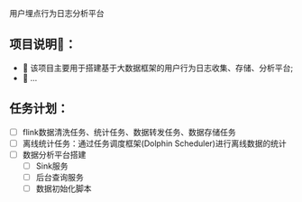 用户埋点行为日志分析平台

## 项目说明🚩：
- 🎈 该项目主要用于搭建基于大数据框架的用户行为日志收集、存储、分析平台;
- 🚀 ...

## 任务计划：
- [ ] flink数据清洗任务、统计任务、数据转发任务、数据存储任务
- [ ] 离线统计任务：通过任务调度框架(Dolphin Scheduler)进行离线数据的统计
- [ ] 数据分析平台搭建
    - [ ] Sink服务
    - [ ] 后台查询服务
    - [ ] 数据初始化脚本